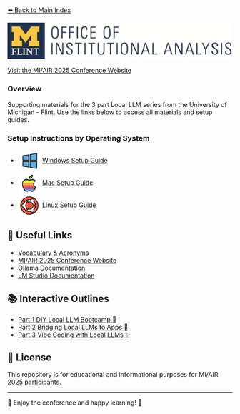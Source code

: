 [⬅️ Back to Main Index](README.md)

<p align="center">
  <a href="https://www.umflint.edu/ia/"><img src="images/logo_IA.jpg" alt="Conference Logo" width="1000"/></a>
</p>

[Visit the MI/AIR 2025 Conference Website](https://sites.google.com/miair.org/miair2023/home)


### Overview
Supporting materials for the 3 part Local LLM series from the University of Michigan - Flint. Use the links below to access all materials and setup guides.

### Setup Instructions by Operating System
- <a href="setup/WINDOWS_SETUP.md"><img src="images/windows.png" alt="Windows" width="50" style="vertical-align:middle;"/></a> [Windows Setup Guide](setup/WINDOWS_SETUP.md)
- <a href="setup/MAC_SETUP.md"><img src="images/apple.png" alt="Apple" width="50" style="vertical-align:middle;"/></a> [Mac Setup Guide](setup/MAC_SETUP.md)
- <a href="setup/LINUX_SETUP.md"><img src="images/ubuntu.png" alt="Ubuntu" width="50" style="vertical-align:middle;"/></a> [Linux Setup Guide](setup/LINUX_SETUP.md)

## 🔗 Useful Links 
- [Vocabulary & Acronyms](docs/vocabulary_and_acronyms.md)
- [MI/AIR 2025 Conference Website](https://sites.google.com/miair.org/miair2023/home)
- [Ollama Documentation](https://github.com/ollama/ollama/tree/main/docs)
- [LM Studio Documentation](https://lmstudio.ai/docs/app)

## 📚 Interactive Outlines


- [Part 1 DIY Local LLM Bootcamp 🤖](abstracts/part1_outline.md)
- [Part 2 Bridging Local LLMs to Apps 🔗](abstracts/part2_outline.md)
- [Part 3 Vibe Coding with Local LLMs ✨](abstracts/part3_outline.md)

## 📜 License 

This repository is for educational and informational purposes for MI/AIR 2025 participants.

---

🎉 Enjoy the conference and happy learning! 🎉
